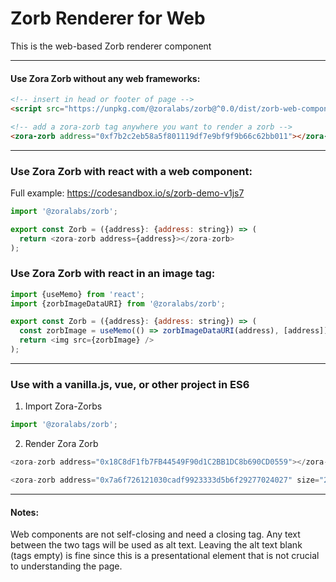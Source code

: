 # Zorb Renderer for Web

This is the web-based Zorb renderer component

----

#### Use Zora Zorb without any web frameworks:

```html
<!-- insert in head or footer of page -->
<script src="https://unpkg.com/@zoralabs/zorb@^0.0/dist/zorb-web-component.umd.js"></script>

<!-- add a zora-zorb tag anywhere you want to render a zorb -->
<zora-zorb address="0xf7b2c2eb58a5f801119df7e9bf9f9b66c62bb011"></zora-zorb>
```

----

### Use Zora Zorb with react with a web component:

Full example: https://codesandbox.io/s/zorb-demo-v1js7

```js
import '@zoralabs/zorb';

export const Zorb = ({address}: {address: string}) => (
  return <zora-zorb address={address}></zora-zorb>
);
```


### Use Zora Zorb with react in an image tag:

```js
import {useMemo} from 'react';
import {zorbImageDataURI} from '@zoralabs/zorb';

export const Zorb = ({address}: {address: string}) => (
  const zorbImage = useMemo(() => zorbImageDataURI(address), [address]);
  return <img src={zorbImage} />
);
```

----

### Use with a vanilla.js, vue, or other project in ES6

1. Import Zora-Zorbs

```js
import '@zoralabs/zorb';
```

2. Render Zora Zorb

```js
<zora-zorb address="0x18C8dF1fb7FB44549F90d1C2BB1DC8b690CD0559"></zora-zorb>
```

```js
<zora-zorb address="0x7a6f726121030cadf9923333d5b6f29277024027" size="200px"></zora-zorb>
```

---- 

#### Notes:

Web components are not self-closing and need a closing tag. Any text between the two tags will be used as alt text.
Leaving the alt text blank (tags empty) is fine since this is a presentational element that is not crucial to understanding the page.

